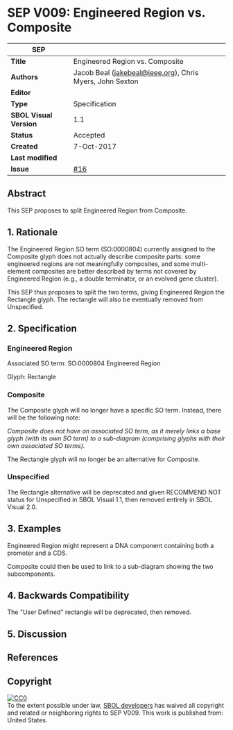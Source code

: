 # SEP V009: Engineered Region vs. Composite

| SEP | |
| --- | --- |
| **Title** | Engineered Region vs. Composite |
| **Authors** | Jacob Beal (jakebeal@ieee.org), Chris Myers, John Sexton |
| **Editor** | |
| **Type** | Specification |
| **SBOL Visual Version** | 1.1 |
| **Status** | Accepted |
| **Created** | 7-Oct-2017 |
| **Last modified** | |
| **Issue**       | [#16](https://github.com/SynBioDex/SBOL-visual/issues/16) |

## Abstract

This SEP proposes to split Engineered Region from Composite.


## 1. Rationale <a name="rationale"></a>

The Engineered Region SO term (SO:0000804) currently assigned to the Composite glyph does not actually describe composite parts: some engineered regions are not meaningfully composites, and some multi-element composites are better described by terms not covered by Engineered Region (e.g., a double terminator, or an evolved gene cluster).  

This SEP thus proposes to split the two terms, giving Engineered Region the Rectangle glyph. The rectangle will also be eventually removed from Unspecified.

## 2. Specification <a name="specification"></a>

### Engineered Region

Associated SO term: SO:0000804 Engineered Region

Glyph: Rectangle

### Composite
The Composite glyph will no longer have a specific SO term. Instead, there will be the following note:

*Composite does not have an associated SO term, as it merely links a base glyph (with its own SO term) to a sub-diagram (comprising glyphs with their own associated SO terms).*

The Rectangle glyph will no longer be an alternative for Composite.

### Unspecified

The Rectangle alternative will be deprecated and given RECOMMEND NOT status for Unspecified in SBOL Visual 1.1, then removed entirely in SBOL Visual 2.0.

## 3. Examples <a name='example'></a>

Engineered Region might represent a DNA component containing both a promoter and a CDS.

Composite could then be used to link to a sub-diagram showing the two subcomponents.

## 4. Backwards Compatibility <a name='compatibility'></a>

The "User Defined" rectangle will be deprecated, then removed.

## 5. Discussion <a name='discussion'></a>

## References <a name='references'></a>

## Copyright <a name='copyright'></a>

<p xmlns:dct="http://purl.org/dc/terms/" xmlns:vcard="http://www.w3.org/2001/vcard-rdf/3.0#">
  <a rel="license"
     href="http://creativecommons.org/publicdomain/zero/1.0/">
    <img src="http://i.creativecommons.org/p/zero/1.0/88x31.png" style="border-style: none;" alt="CC0" />
  </a>
  <br />
  To the extent possible under law,
  <a rel="dct:publisher"
     href="sbolstandard.org">
    <span property="dct:title">SBOL developers</span></a>
  has waived all copyright and related or neighboring rights to
  <span property="dct:title">SEP V009</span>.
This work is published from:
<span property="vcard:Country" datatype="dct:ISO3166"
      content="US" about="sbolstandard.org">
  United States</span>.
</p>
